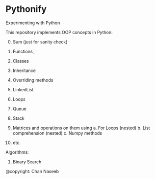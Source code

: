 # Pythonify
Experimenting with Python


This repository implements OOP concepts in Python:

0. Sum (just for sanity check)
1. Functions, 
2. Classes
3. Inheritance
4. Overriding methods
5. LinkedList
6. Loops 
7. Queue
8. Stack 
9. Matrices and operations on them using 
  a. For Loops (nested)
  b. List comprehension (nested)
  c. Numpy methods 
  
 10. etc. 


Algorithms:
1. Binary Search




@copyright: Chan Naseeb
